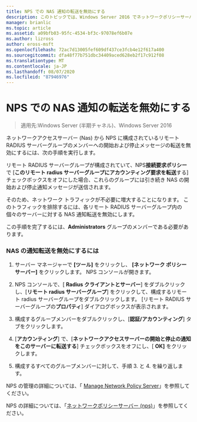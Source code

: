 ```yaml
---
title: NPS での NAS 通知の転送を無効にする
description: このトピックでは、Windows Server 2016 でネットワークポリシーサーバーの同時認証を構成する手順について説明します。
manager: brianlic
ms.topic: article
ms.assetid: a09bfb03-95fc-4534-bf3c-97078ef6b07e
ms.author: lizross
author: eross-msft
ms.openlocfilehash: 72ac7d13005fef609df437ce3fcb4e12f617a400
ms.sourcegitcommit: dfa48f77b751dbc34409aced628eb2f17c912f08
ms.translationtype: MT
ms.contentlocale: ja-JP
ms.lasthandoff: 08/07/2020
ms.locfileid: "87946976"
---
```

# <a name="disable-nas-notification-forwarding-in-nps"></a>NPS での NAS 通知の転送を無効にする

>適用先:Windows Server (半期チャネル)、Windows Server 2016

ネットワークアクセスサーバー (Nas) から NPS に構成されているリモート RADIUS サーバーグループのメンバーへの開始および停止メッセージの転送を無効にするには、次の手順を実行します。

リモート RADIUS サーバーグループが構成されていて、NPS**接続要求ポリシー**で [**このリモート radius サーバーグループにアカウンティング要求を転送**する] チェックボックスをオフにした場合、これらのグループには引き続き NAS の開始および停止通知メッセージが送信されます。

そのため、ネットワーク トラフィックが不必要に増大することになります。 このトラフィックを排除するには、各リモート RADIUS サーバーグループ内の個々のサーバーに対する NAS 通知転送を無効にします。

この手順を完了するには、**Administrators** グループのメンバーである必要があります。

### <a name="to-disable-nas-notification-forwarding"></a>NAS の通知転送を無効にするには

1. サーバー マネージャーで **[ツール]** をクリックし、 **[ネットワーク ポリシー サーバー]** をクリックします。 NPS コンソールが開きます。

2. NPS コンソールで、[ **Radius クライアントとサーバー**] をダブルクリックし、[**リモート radius サーバーグループ**] をクリックして、構成するリモート radius サーバーグループをダブルクリックします。 [リモート RADIUS サーバーグループの**プロパティ**] ダイアログボックスが表示されます。

3. 構成するグループメンバーをダブルクリックし、[**認証/アカウンティング**] タブをクリックします。

4. [**アカウンティング**] で、[**ネットワークアクセスサーバーの開始と停止の通知をこのサーバーに転送する**] チェックボックスをオフにし、[ **OK]** をクリックします。

5. 構成するすべてのグループメンバーに対して、手順 3. と 4. を繰り返します。

NPS の管理の詳細については、「 [Manage Network Policy Server](nps-manage-top.md)」を参照してください。

NPS の詳細については、「[ネットワークポリシーサーバー (nps)](nps-top.md)」を参照してください。
